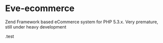 # Eve-ecommerce
Zend Framework based eCommerce system for PHP 5.3.x. Very premature, still under heavy development

.test
